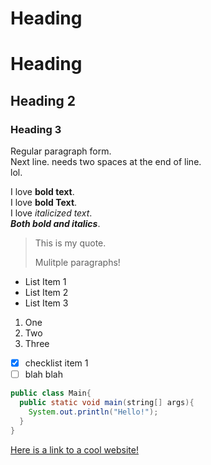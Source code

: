 
# Heading

Heading
=======

## Heading 2

### Heading 3


Regular paragraph form.  
Next line. needs two spaces at the end of line.  
lol.  

I love **bold text**.  
I love __bold Text__.  
I love *italicized text*.  
***Both bold and italics***.  

>This is my quote.
>  
>Mulitple paragraphs!

- List Item 1
- List Item 2
- List Item 3

1. One
2. Two
3. Three

- [x] checklist item 1
- [ ] blah blah

```java  
public class Main{
  public static void main(string[] args){
    System.out.println("Hello!");
  }
}

```

[Here is a link to a cool website!](https://www.google.com)
